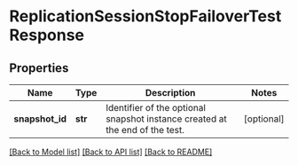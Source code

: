# ReplicationSessionStopFailoverTestResponse

## Properties
Name | Type | Description | Notes
------------ | ------------- | ------------- | -------------
**snapshot_id** | **str** | Identifier of the optional snapshot instance created at the end of the test.   | [optional] 

[[Back to Model list]](../README.md#documentation-for-models) [[Back to API list]](../README.md#documentation-for-api-endpoints) [[Back to README]](../README.md)



